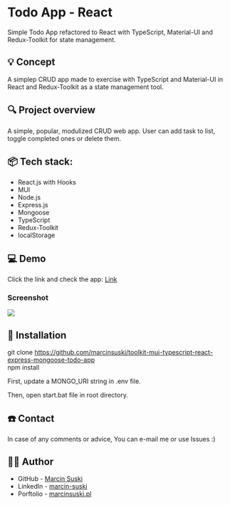 # Todo App - React
Simple Todo App refactored to React with TypeScript, Material-UI and Redux-Toolkit for state management.

## 💡 Concept 
A simplep CRUD app made to exercise with TypeScript and Material-UI in React and Redux-Toolkit as a state management tool.

 
## 🔍 Project overview 
A simple, popular, modulized CRUD web app. User can add task to list, toggle completed ones or delete them.

## 📦 Tech stack:
- React.js with Hooks
- MUI
- Node.js
- Express.js
- Mongoose
- TypeScript
- Redux-Toolkit
- localStorage

## 💻 Demo
Click the link and check the app: [Link](https://ms-todo-app-react.netlify.app/)

### Screenshot

![](./src/assets/screenshot.JPG)

## 💾 Installation
git clone https://github.com/marcinsuski/toolkit-mui-typescript-react-express-mongoose-todo-app <br>
npm install<br>


First, update a MONGO_URI string in .env file.<br>

Then, open start.bat file in root directory.<br>

## ☎️ Contact
In case of any comments or advice, You can e-mail me or use Issues :)

## 🧙‍♂️ Author
- GitHub - [Marcin Suski](https://github.com/marcinsuski)
- LinkedIn - [marcin-suski](https://www.linkedin.com/in/marcin-suski/)
- Porftolio - [marcinsuski.pl](https://marcinsuski.pl)
